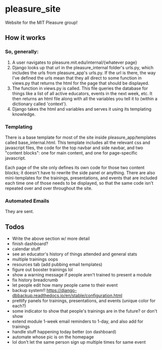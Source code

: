 # pleasure_site

Website for the MIT Pleasure group!

## How it works

### So, generally:
1. A user navigates to pleasure.mit.edu/internal/{whatever page}
2. Django looks up that url in the pleasure_internal folder's urls.py, which includes the urls from pleasure_app's urls.py. If the url is there, the way I've defined the urls mean that they all direct to some function in views.py that returns the html for the page that should be displayed.
3. The function in views.py is called. This file queries the database for things like a list of all active educators, events in the next week, etc. It then returns an html file along with all the variables you tell it to (within a dictionary called 'context'). 
4. Django takes the html and variables and serves it using its templating knowledge. 

### Templating
There is a base template for most of the site inside pleasure_app/templates called base_internal.html. This template includes all the relevant css and javascript files, the code for the top navbar and side navbar, and two "content blocks": one for main content, and one for page-specific javascript. 

Each page of the site only defines its own code for those two content blocks; it doesn't have to rewrite the side panel or anything. There are also mini-templates for the trainings, presentations, and events that are included each time one of those needs to be displayed, so that the same code isn't repeated over and over throughout the site. 

### Automated Emails
They are sent. 

## Todos
- Write the above section w/ more detail
- finish dashboard?
- calendar stuff
- see an educator's history of things attended and general stats
- multiple trainings oops
- resources tab (add pubbing email templates)
- figure out booster trainings lol
- show a warning message if people aren't trained to present a module
- fix history breadcrumb
- let people edit how many people came to their event
- backup system!! https://django-dbbackup.readthedocs.io/en/stable/configuration.html
- prettify panels for trainings, presentations, and events (unique color for each?)
- some indicator to show that people's trainings are in the future? or don't show
- extend module 1-week email reminders to 1-day, and also add for trainings
- handle stuff happening today better (on dashboard)
- automate whose pic is on the homepage
- lol don't let the same person sign up multiple times for same event
